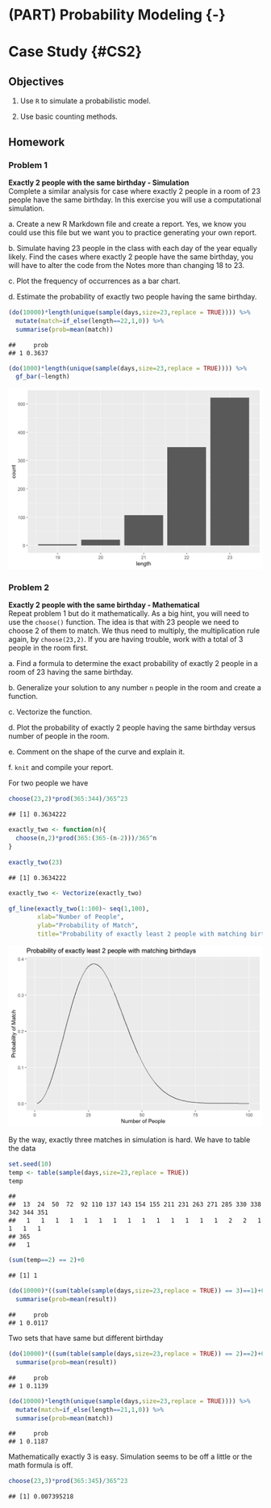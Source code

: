 # (PART) Probability Modeling {-} 

# Case Study {#CS2}


## Objectives

1) Use `R` to simulate a probabilistic model.  

2) Use basic counting methods.  




## Homework

### Problem 1  

**Exactly 2 people with the same birthday - Simulation**  
Complete a similar analysis for case where exactly 2 people in a room of 23 people have the same birthday. In this exercise you will use a computational simulation.

a. Create a new R Markdown file and create a report. Yes, we know you could use this file but we want you to practice generating your own report.

b. Simulate having 23 people in the class with each day of the year equally likely. Find the cases where exactly 2 people have the same birthday, you will have to alter the code from the Notes more than changing 18 to 23.

c. Plot the frequency of occurrences as a bar chart.
  
d. Estimate the probability of exactly two people having the same birthday.



```r
(do(10000)*length(unique(sample(days,size=23,replace = TRUE)))) %>%
  mutate(match=if_else(length==22,1,0)) %>%
  summarise(prob=mean(match))
```

```
##     prob
## 1 0.3637
```



```r
(do(1000)*length(unique(sample(days,size=23,replace = TRUE)))) %>%
  gf_bar(~length)
```

<img src="07-Probability-Case-Study-Solutions_files/figure-html/unnamed-chunk-3-1.png" width="672" />

### Problem 2  

**Exactly 2 people with the same birthday - Mathematical**   
Repeat problem 1 but do it mathematically. As a big hint, you will need to use the `choose()` function. The idea is that with 23 people we need to choose 2 of them to match. We thus need to multiply, the multiplication rule again, by `choose(23,2)`. If you are having trouble, work with a total of 3 people in the room first.

a. Find a formula to determine the exact probability of exactly 2 people in a room of 23 having the same birthday.

b. Generalize your solution to any number `n` people in the room and create a function. 
  
c. Vectorize the function.

d. Plot the probability of exactly 2 people having the same birthday versus number of people in the room.
  
e. Comment on the shape of the curve and explain it.
  
f. `knit` and compile your report.

For two people we have


```r
choose(23,2)*prod(365:344)/365^23
```

```
## [1] 0.3634222
```


```r
exactly_two <- function(n){
  choose(n,2)*prod(365:(365-(n-2)))/365^n
}
```


```r
exactly_two(23)
```

```
## [1] 0.3634222
```


```r
exactly_two <- Vectorize(exactly_two)
```


```r
gf_line(exactly_two(1:100)~ seq(1,100),
        xlab="Number of People",
        ylab="Probability of Match",
        title="Probability of exactly least 2 people with matching birthdays")
```

<img src="07-Probability-Case-Study-Solutions_files/figure-html/unnamed-chunk-8-1.png" width="672" />


By the way, exactly three matches in simulation is hard. We have to table the data 


```r
set.seed(10)
temp <- table(sample(days,size=23,replace = TRUE))
temp
```

```
## 
##  13  24  50  72  92 110 137 143 154 155 211 231 263 271 285 330 338 342 344 351 
##   1   1   1   1   1   1   1   1   1   1   1   1   1   1   2   2   1   1   1   1 
## 365 
##   1
```


```r
(sum(temp==2) == 2)+0
```

```
## [1] 1
```



```r
(do(10000)*((sum(table(sample(days,size=23,replace = TRUE)) == 3)==1)+0)) %>%
  summarise(prob=mean(result))
```

```
##     prob
## 1 0.0117
```

Two sets that have same but different birthday


```r
(do(10000)*((sum(table(sample(days,size=23,replace = TRUE)) == 2)==2)+0)) %>%
  summarise(prob=mean(result))
```

```
##     prob
## 1 0.1139
```


```r
(do(10000)*length(unique(sample(days,size=23,replace = TRUE)))) %>%
  mutate(match=if_else(length==21,1,0)) %>%
  summarise(prob=mean(match))
```

```
##     prob
## 1 0.1187
```

Mathematically exactly 3 is easy. Simulation seems to be off a little or the math formula is off.



```r
choose(23,3)*prod(365:345)/365^23
```

```
## [1] 0.007395218
```

